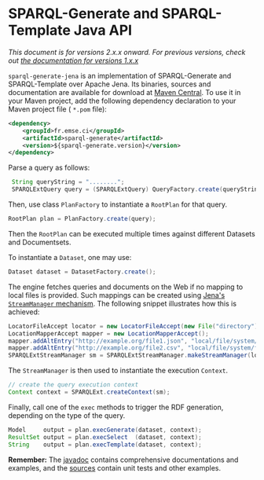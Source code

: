 # SPARQL-Generate and SPARQL-Template Java API

*This document is for versions 2.x.x onward. For previous versions, check out [the documentation for versions 1.x.x](http://w3id.org/sparql-generate/get-started-v1.html)*

`sparql-generate-jena` is an implementation of SPARQL-Generate and SPARQL-Template over Apache Jena. Its binaries, sources and documentation are available for download at [Maven Central](http://search.maven.org/#search%7Cga%7C1%7Csparql-generate-jena%22). To use it in your Maven project, add the following dependency declaration to your Maven project file ( `*.pom` file):
 
```xml
<dependency>
    <groupId>fr.emse.ci</groupId>
    <artifactId>sparql-generate</artifactId>
    <version>${sparql-generate.version}</version>
</dependency>
```

Parse a query as follows:

```java
 String queryString = "........";
 SPARQLExtQuery query = (SPARQLExtQuery) QueryFactory.create(queryString, SPARQLExt.SYNTAX);
```

Then, use class `PlanFactory` to instantiate a `RootPlan` for that query.

```java
RootPlan plan = PlanFactory.create(query);
```

Then the `RootPlan` can be executed multiple times against different Datasets and Documentsets.

To instantiate a `Dataset`, one may use:

```java
Dataset dataset = DatasetFactory.create();
```

The engine fetches queries and documents on the Web if no mapping to local files is provided. Such mappings can be created using [Jena's `StreamManager` mechanism](http://jena.apache.org/documentation/io/rdf-input.html#streammanager-and-locationmapper). The following snippet illustrates how this is achieved:

```java
LocatorFileAccept locator = new LocatorFileAccept(new File("directory").toURI().getPath());
LocationMapperAccept mapper = new LocationMapperAccept();
mapper.addAltEntry("http://example.org/file1.json", "local/file/system/file1.json");
mapper.addAltEntry("http://example.org/file2.csv", "local/file/system/file2.csv");
SPARQLExtStreamManager sm = SPARQLExtStreamManager.makeStreamManager(locator, mapper);
```

The `StreamManager` is then used to instantiate the execution `Context`.

```java
// create the query execution context
Context context = SPARQLExt.createContext(sm);
```

Finally, call one of the `exec` methods to trigger the RDF generation, depending on the type of the query.

```java
Model     output = plan.execGenerate(dataset, context);
ResultSet output = plan.execSelect  (dataset, context);
String    output = plan.execTemplate(dataset, context);
```

**Remember:** The [javadoc](http://w3id.org/sparql-generate/apidocs/index.html) contains comprehensive documentations and examples, and the [sources](https://github.com/sparql-generate/sparql-generate) contain unit tests and other examples. 
